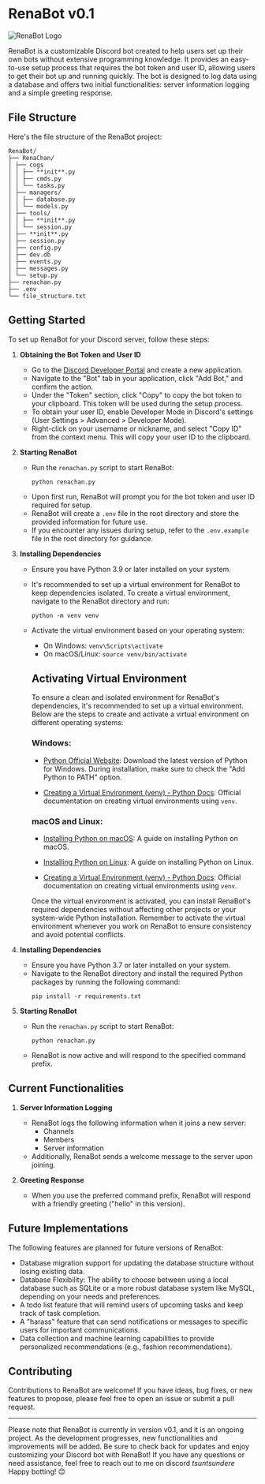 # RenaBot v0.1

![RenaBot Logo](https://64.media.tumblr.com/3187c397dcfb358d519e08c2d1d1dc0e/b87b3de4b1fdc93c-88/s540x810/cd31af08d128130a28bf7af87c4ea9c34acd2daf.gif)

RenaBot is a customizable Discord bot created to help users set up their own bots without extensive programming knowledge. It provides an easy-to-use setup process that requires the bot token and user ID, allowing users to get their bot up and running quickly. The bot is designed to log data using a database and offers two initial functionalities: server information logging and a simple greeting response.

## File Structure

Here's the file structure of the RenaBot project:

```
RenaBot/
├── RenaChan/
│ ├── cogs
│ │ ├── **init**.py
│ │ ├── cmds.py
│ │ └── tasks.py
│ ├── managers/
│ │ ├── database.py
│ │ └── models.py
│ ├── tools/
│ │ ├── **init**.py
│ │ └── session.py
│ ├── **init**.py
│ ├── session.py
│ ├── config.py
│ ├── dev.db
│ ├── events.py
│ ├── messages.py
│ └── setup.py
├── renachan.py
├── .env
└── file_structure.txt
```

## Getting Started

To set up RenaBot for your Discord server, follow these steps:

1. **Obtaining the Bot Token and User ID**

   - Go to the [Discord Developer Portal](https://discord.com/developers/applications) and create a new application.
   - Navigate to the "Bot" tab in your application, click "Add Bot," and confirm the action.
   - Under the "Token" section, click "Copy" to copy the bot token to your clipboard. This token will be used during the setup process.
   - To obtain your user ID, enable Developer Mode in Discord's settings (User Settings > Advanced > Developer Mode).
   - Right-click on your username or nickname, and select "Copy ID" from the context menu. This will copy your user ID to the clipboard.

2. **Starting RenaBot**

   - Run the `renachan.py` script to start RenaBot:
     ```
     python renachan.py
     ```
   - Upon first run, RenaBot will prompt you for the bot token and user ID required for setup.
   - RenaBot will create a `.env` file in the root directory and store the provided information for future use.
   - If you encounter any issues during setup, refer to the `.env.example` file in the root directory for guidance.

3. **Installing Dependencies**

   - Ensure you have Python 3.9 or later installed on your system.
   - It's recommended to set up a virtual environment for RenaBot to keep dependencies isolated. To create a virtual environment, navigate to the RenaBot directory and run:
     ```
     python -m venv venv
     ```
   - Activate the virtual environment based on your operating system:

     - On Windows: `venv\Scripts\activate`
     - On macOS/Linux: `source venv/bin/activate`

     ## Activating Virtual Environment

     To ensure a clean and isolated environment for RenaBot's dependencies, it's recommended to set up a virtual environment. Below are the steps to create and activate a virtual environment on different operating systems:

     ### Windows:

     - [Python Official Website](https://www.python.org/downloads/): Download the latest version of Python for Windows. During installation, make sure to check the "Add Python to PATH" option.

     - [Creating a Virtual Environment (venv) - Python Docs](https://docs.python.org/3/library/venv.html): Official documentation on creating virtual environments using `venv`.

     ### macOS and Linux:

     - [Installing Python on macOS](https://docs.python-guide.org/starting/install3/osx/): A guide on installing Python on macOS.

     - [Installing Python on Linux](https://docs.python-guide.org/starting/install3/linux/): A guide on installing Python on Linux.

     - [Creating a Virtual Environment (venv) - Python Docs](https://docs.python.org/3/library/venv.html): Official documentation on creating virtual environments using `venv`.

     Once the virtual environment is activated, you can install RenaBot's required dependencies without affecting other projects or your system-wide Python installation. Remember to activate the virtual environment whenever you work on RenaBot to ensure consistency and avoid potential conflicts.

4. **Installing Dependencies**

   - Ensure you have Python 3.7 or later installed on your system.
   - Navigate to the RenaBot directory and install the required Python packages by running the following command:
     ```
     pip install -r requirements.txt
     ```

5. **Starting RenaBot**
   - Run the `renachan.py` script to start RenaBot:
     ```
     python renachan.py
     ```
   - RenaBot is now active and will respond to the specified command prefix.

## Current Functionalities

1. **Server Information Logging**

   - RenaBot logs the following information when it joins a new server:
     - Channels
     - Members
     - Server information
   - Additionally, RenaBot sends a welcome message to the server upon joining.

2. **Greeting Response**
   - When you use the preferred command prefix, RenaBot will respond with a friendly greeting ("hello" in this version).

## Future Implementations

The following features are planned for future versions of RenaBot:

- Database migration support for updating the database structure without losing existing data.
- Database Flexibility: The ability to choose between using a local database such as SQLite or a more robust database system like MySQL, depending on your needs and preferences.
- A todo list feature that will remind users of upcoming tasks and keep track of task completion.
- A "harass" feature that can send notifications or messages to specific users for important communications.
- Data collection and machine learning capabilities to provide personalized recommendations (e.g., fashion recommendations).

## Contributing

Contributions to RenaBot are welcome! If you have ideas, bug fixes, or new features to propose, please feel free to open an issue or submit a pull request.

---

Please note that RenaBot is currently in version v0.1, and it is an ongoing project. As the development progresses, new functionalities and improvements will be added. Be sure to check back for updates and enjoy customizing your Discord bot with RenaBot! If you have any questions or need assistance, feel free to reach out to me on discord _tsuntsundere_ Happy botting! 😊
